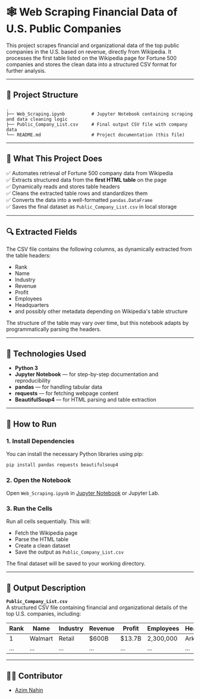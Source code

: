 
# 🕸️ Web Scraping Financial Data of U.S. Public Companies

This project scrapes financial and organizational data of the top public companies in the U.S. based on revenue, directly from Wikipedia. It processes the first table listed on the Wikipedia page for Fortune 500 companies and stores the clean data into a structured CSV format for further analysis.

---

## 📁 Project Structure

```
.
├── Web_Scraping.ipynb          # Jupyter Notebook containing scraping and data cleaning logic
├── Public_Company_List.csv     # Final output CSV file with company data
└── README.md                   # Project documentation (this file)
```

---

## 📌 What This Project Does

✅ Automates retrieval of Fortune 500 company data from Wikipedia  
✅ Extracts structured data from the **first HTML table** on the page  
✅ Dynamically reads and stores table headers  
✅ Cleans the extracted table rows and standardizes them  
✅ Converts the data into a well-formatted `pandas.DataFrame`  
✅ Saves the final dataset as `Public_Company_List.csv` in local storage

---

## 🔍 Extracted Fields

The CSV file contains the following columns, as dynamically extracted from the table headers:

- Rank
- Name
- Industry
- Revenue
- Profit
- Employees
- Headquarters
- and possibly other metadata depending on Wikipedia's table structure

The structure of the table may vary over time, but this notebook adapts by programmatically parsing the headers.

---

## 🧪 Technologies Used

- **Python 3**
- **Jupyter Notebook** — for step-by-step documentation and reproducibility
- **pandas** — for handling tabular data
- **requests** — for fetching webpage content
- **BeautifulSoup4** — for HTML parsing and table extraction

---

## 🚀 How to Run

### 1. Install Dependencies

You can install the necessary Python libraries using pip:

```bash
pip install pandas requests beautifulsoup4
```

### 2. Open the Notebook

Open `Web_Scraping.ipynb` in [Jupyter Notebook](https://jupyter.org/) or Jupyter Lab.

### 3. Run the Cells

Run all cells sequentially. This will:
- Fetch the Wikipedia page
- Parse the HTML table
- Create a clean dataset
- Save the output as `Public_Company_List.csv`

The final dataset will be saved to your working directory.

---

## 📂 Output Description

**`Public_Company_List.csv`**  
A structured CSV file containing financial and organizational details of the top U.S. companies, including:

| Rank | Name | Industry | Revenue | Profit | Employees | Headquarters |
|------|------|----------|---------|--------|-----------|---------------|
| 1    | Walmart | Retail | $600B   | $13.7B | 2,300,000 | Arkansas      |
| ...  | ...      | ...      | ...     | ...    | ...         | ...           |

---

## 👨‍💻 Contributor
- [Azim Nahin](https://github.com/AzimNahin)
